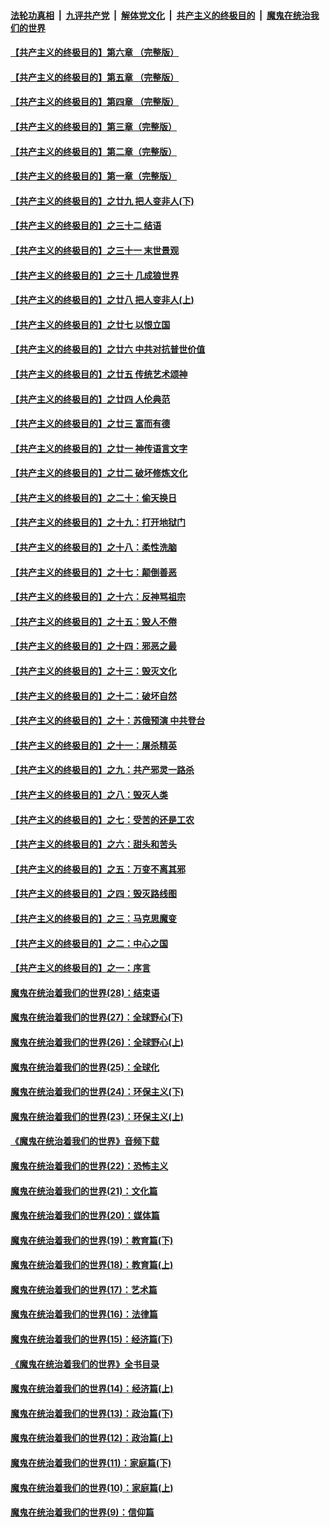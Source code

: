 ####  [法轮功真相](../../../../basic/blob/master/README.md?t=04200201) &nbsp;|&nbsp; [九评共产党](../../../../9ping.md/blob/master/README.md?t=04200201) &nbsp;|&nbsp; [解体党文化](../../../../jtdwh.md/blob/master/README.md?t=04200201)  &nbsp;|&nbsp; [共产主义的终极目的](../../../../gczydzjmd.md/blob/master/README.md?t=04200201) &nbsp;|&nbsp; [魔鬼在统治我们的世界](../../../../mgztzwmdsj.md/blob/master/README.md?t=04200201) 

#### [【共产主义的终极目的】第六章 （完整版）](../pages/nsc422/n11428913.md?t=04200201) 

#### [【共产主义的终极目的】第五章 （完整版）](../pages/nsc422/n11428912.md?t=04200201) 

#### [【共产主义的终极目的】第四章 （完整版）](../pages/nsc422/n11428907.md?t=04200201) 

#### [【共产主义的终极目的】第三章（完整版）](../pages/nsc422/n11428848.md?t=04200201) 

#### [【共产主义的终极目的】第二章（完整版）](../pages/nsc422/n11428831.md?t=04200201) 

#### [【共产主义的终极目的】第一章（完整版）](../pages/nsc422/n11417651.md?t=04200201) 

#### [【共产主义的终极目的】之廿九 把人变非人(下)](../pages/nsc422/n11344140.md?t=04200201) 

#### [【共产主义的终极目的】之三十二 结语](../pages/nsc422/n11360535.md?t=04200201) 

#### [【共产主义的终极目的】之三十一 末世景观](../pages/nsc422/n11351129.md?t=04200201) 

#### [【共产主义的终极目的】之三十 几成狼世界](../pages/nsc422/n11348280.md?t=04200201) 

#### [【共产主义的终极目的】之廿八 把人变非人(上)](../pages/nsc422/n11340492.md?t=04200201) 

#### [【共产主义的终极目的】之廿七 以恨立国](../pages/nsc422/n11336944.md?t=04200201) 

#### [【共产主义的终极目的】之廿六 中共对抗普世价值](../pages/nsc422/n11324785.md?t=04200201) 

#### [【共产主义的终极目的】之廿五 传统艺术颂神](../pages/nsc422/n11296396.md?t=04200201) 

#### [【共产主义的终极目的】之廿四 人伦典范](../pages/nsc422/n11296397.md?t=04200201) 

#### [【共产主义的终极目的】之廿三 富而有德](../pages/nsc422/n11283598.md?t=04200201) 

#### [【共产主义的终极目的】之廿一 神传语言文字](../pages/nsc422/n11263265.md?t=04200201) 

#### [【共产主义的终极目的】之廿二 破坏修炼文化](../pages/nsc422/n11245728.md?t=04200201) 

#### [【共产主义的终极目的】之二十：偷天换日](../pages/nsc422/n11238846.md?t=04200201) 

#### [【共产主义的终极目的】之十九：打开地狱门](../pages/nsc422/n11206376.md?t=04200201) 

#### [【共产主义的终极目的】之十八：柔性洗脑](../pages/nsc422/n11199994.md?t=04200201) 

#### [【共产主义的终极目的】之十七：颠倒善恶](../pages/nsc422/n11179782.md?t=04200201) 

#### [【共产主义的终极目的】之十六：反神骂祖宗](../pages/nsc422/n11166798.md?t=04200201) 

#### [【共产主义的终极目的】之十五：毁人不倦](../pages/nsc422/n11166792.md?t=04200201) 

#### [【共产主义的终极目的】之十四：邪恶之最](../pages/nsc422/n11150249.md?t=04200201) 

#### [【共产主义的终极目的】之十三：毁灭文化](../pages/nsc422/n11135227.md?t=04200201) 

#### [【共产主义的终极目的】之十二：破坏自然](../pages/nsc422/n11135214.md?t=04200201) 

#### [【共产主义的终极目的】之十：苏俄预演 中共登台](../pages/nsc422/n11118424.md?t=04200201) 

#### [【共产主义的终极目的】之十一：屠杀精英](../pages/nsc422/n11118442.md?t=04200201) 

#### [【共产主义的终极目的】之九：共产邪灵一路杀](../pages/nsc422/n11114139.md?t=04200201) 

#### [【共产主义的终极目的】之八：毁灭人类](../pages/nsc422/n11108503.md?t=04200201) 

#### [【共产主义的终极目的】之七：受苦的还是工农](../pages/nsc422/n11101809.md?t=04200201) 

#### [【共产主义的终极目的】之六：甜头和苦头](../pages/nsc422/n11096971.md?t=04200201) 

#### [【共产主义的终极目的】之五：万变不离其邪](../pages/nsc422/n11091285.md?t=04200201) 

#### [【共产主义的终极目的】之四：毁灭路线图](../pages/nsc422/n11086284.md?t=04200201) 

#### [【共产主义的终极目的】之三：马克思魔变](../pages/nsc422/n11061941.md?t=04200201) 

#### [【共产主义的终极目的】之二：中心之国](../pages/nsc422/n11047728.md?t=04200201) 

#### [【共产主义的终极目的】之一：序言](../pages/nsc422/n11086077.md?t=04200201) 

#### [魔鬼在统治着我们的世界(28)：结束语](../pages/nsc422/n10936246.md?t=04200201) 

#### [魔鬼在统治着我们的世界(27)：全球野心(下)](../pages/nsc422/n10928319.md?t=04200201) 

#### [魔鬼在统治着我们的世界(26)：全球野心(上)](../pages/nsc422/n10900318.md?t=04200201) 

#### [魔鬼在统治着我们的世界(25)：全球化](../pages/nsc422/n10788205.md?t=04200201) 

#### [魔鬼在统治着我们的世界(24)：环保主义(下)](../pages/nsc422/n10695307.md?t=04200201) 

#### [魔鬼在统治着我们的世界(23)：环保主义(上)](../pages/nsc422/n10688613.md?t=04200201) 

#### [《魔鬼在统治着我们的世界》音频下载](../pages/nsc422/n10635553.md?t=04200201) 

#### [魔鬼在统治着我们的世界(22)：恐怖主义](../pages/nsc422/n10614727.md?t=04200201) 

#### [魔鬼在统治着我们的世界(21)：文化篇](../pages/nsc422/n10597706.md?t=04200201) 

#### [魔鬼在统治着我们的世界(20)：媒体篇](../pages/nsc422/n10586579.md?t=04200201) 

#### [魔鬼在统治着我们的世界(19)：教育篇(下)](../pages/nsc422/n10564808.md?t=04200201) 

#### [魔鬼在统治着我们的世界(18)：教育篇(上)](../pages/nsc422/n10526970.md?t=04200201) 

#### [魔鬼在统治着我们的世界(17)：艺术篇](../pages/nsc422/n10499093.md?t=04200201) 

#### [魔鬼在统治着我们的世界(16)：法律篇](../pages/nsc422/n10485969.md?t=04200201) 

#### [魔鬼在统治着我们的世界(15)：经济篇(下)](../pages/nsc422/n10469975.md?t=04200201) 

#### [《魔鬼在统治着我们的世界》全书目录](../pages/nsc422/n10464261.md?t=04200201) 

#### [魔鬼在统治着我们的世界(14)：经济篇(上)](../pages/nsc422/n10457370.md?t=04200201) 

#### [魔鬼在统治着我们的世界(13)：政治篇(下)](../pages/nsc422/n10448270.md?t=04200201) 

#### [魔鬼在统治着我们的世界(12)：政治篇(上)](../pages/nsc422/n10444576.md?t=04200201) 

#### [魔鬼在统治着我们的世界(11)：家庭篇(下)](../pages/nsc422/n10440961.md?t=04200201) 

#### [魔鬼在统治着我们的世界(10)：家庭篇(上)](../pages/nsc422/n10435448.md?t=04200201) 

#### [魔鬼在统治着我们的世界(9)：信仰篇](../pages/nsc422/n10432159.md?t=04200201) 

